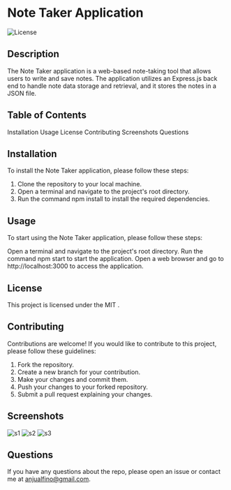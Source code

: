 # Note Taker Application
![License](https://img.shields.io/badge/License-MIT-yellow.svg)

## Description

The Note Taker application is a web-based note-taking tool that allows users to write and save notes. The application utilizes an Express.js back end to handle note data storage and retrieval, and it stores the notes in a JSON file. 


## Table of Contents

Installation
Usage
License
Contributing
Screenshots
Questions

## Installation

To install the Note Taker application, please follow these steps:

1. Clone the repository to your local machine.
2. Open a terminal and navigate to the project's root directory.
3. Run the command npm install to install the required dependencies.


## Usage

To start using the Note Taker application, please follow these steps:

Open a terminal and navigate to the project's root directory.
Run the command npm start to start the application.
Open a web browser and go to http://localhost:3000 to access the application.

## License

This project is licensed under the MIT .

## Contributing

Contributions are welcome! If you would like to contribute to this project, please follow these guidelines:

1. Fork the repository.
2. Create a new branch for your contribution.
3. Make your changes and commit them.
4. Push your changes to your forked repository.
5. Submit a pull request explaining your changes.

## Screenshots
![s1](https://github.com/Anju0806/Note-Maker/assets/126565826/f7f14c07-4ce7-4800-b0e8-6e1a5e51e936)
![s2](https://github.com/Anju0806/Note-Maker/assets/126565826/79a8c01f-c4ad-4214-b92c-a0679af73f7f)
![s3](https://github.com/Anju0806/Note-Maker/assets/126565826/ea12dd97-5b69-429c-9c65-1d5371fe00ff)

## Questions
If you have any questions about the repo, please open an issue or contact me at anjualfino@gmail.com. 
